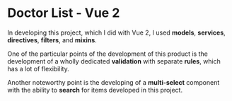 # Doctor List - Vue 2

In developing this project, which I did with Vue 2, I used **models**, **services**, **directives**, **filters**, and **mixins**.

One of the particular points of the development of this product is the development of a wholly dedicated **validation** with separate **rules**, which has a lot of flexibility.

Another noteworthy point is the developing of a **multi-select** component with the ability to **search** for items developed in this project.

